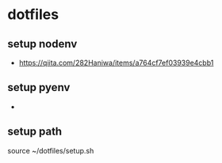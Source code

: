 # dotfiles

## setup nodenv
* https://qiita.com/282Haniwa/items/a764cf7ef03939e4cbb1

## setup pyenv
* 


## setup path
source ~/dotfiles/setup.sh
